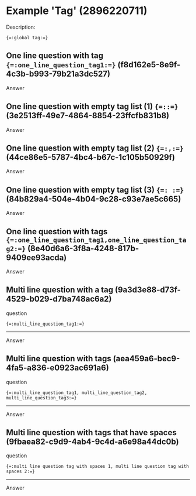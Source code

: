# Example 'Tag' (2896220711)

Description:

`{=:global tag:=}`

## One line question with tag `{=:one_line_question_tag1:=}` (f8d162e5-8e9f-4c3b-b993-79b21a3dc527)

Answer

## One line question with empty tag list (1) `{=::=}` (3e2513ff-49e7-4864-8854-23ffcfb831b8)

Answer

## One line question with empty tag list (2) `{=:,:=}` (44ce86e5-5787-4bc4-b67c-1c105b50929f)

Answer

## One line question with empty tag list (3) `{=: :=}` (84b829a4-504e-4b04-9c28-c93e7ae5c665)

Answer

## One line question with tags `{=:one_line_question_tag1,one_line_question_tag2:=}` (8e40d6a6-3f8a-4248-817b-9409ee93acda)

Answer

## Multi line question with a tag (9a3d3e88-d73f-4529-b029-d7ba748ac6a2)

question

`{=:multi_line_question_tag1:=}`

---

Answer

## Multi line question with tags (aea459a6-bec9-4fa5-a836-e0923ac691a6)

question

`{=:multi_line_question_tag1, multi_line_question_tag2, multi_line_question_tag3:=}`

---

Answer

## Multi line question with tags that have spaces (9fbaea82-c9d9-4ab4-9c4d-a6e98a44dc0b)

question

`{=:multi line question tag with spaces 1, multi line question tag with spaces 2:=}`

---

Answer
